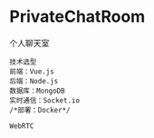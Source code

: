 # PrivateChatRoom
个人聊天室


    技术选型
    前端：Vue.js
    后端：Node.js
    数据库：MongoDB
    实时通信：Socket.io
    /*部署：Docker*/

    WebRTC